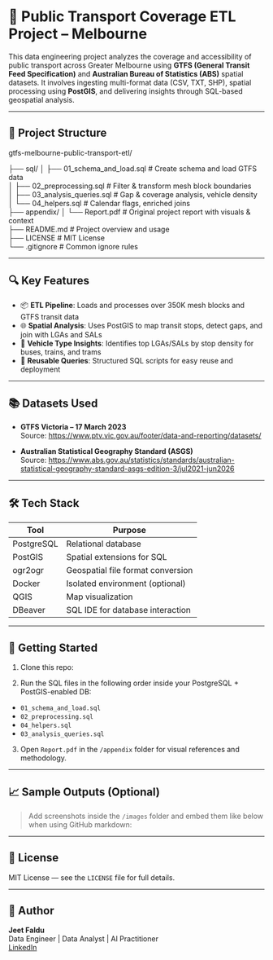 # 🚆 Public Transport Coverage ETL Project – Melbourne

This data engineering project analyzes the coverage and accessibility of public transport across Greater Melbourne using **GTFS (General Transit Feed Specification)** and **Australian Bureau of Statistics (ABS)** spatial datasets. It involves ingesting multi-format data (CSV, TXT, SHP), spatial processing using **PostGIS**, and delivering insights through SQL-based geospatial analysis.

---

## 📁 Project Structure

gtfs-melbourne-public-transport-etl/

├── sql/
│   ├── 01_schema_and_load.sql        # Create schema and load GTFS data  
│   ├── 02_preprocessing.sql          # Filter & transform mesh block boundaries  
│   ├── 03_analysis_queries.sql       # Gap & coverage analysis, vehicle density  
│   └── 04_helpers.sql                # Calendar flags, enriched joins  
├── appendix/
│   └── Report.pdf                    # Original project report with visuals & context  
├── README.md                         # Project overview and usage  
├── LICENSE                           # MIT License  
└── .gitignore                        # Common ignore rules  

---

## 🔍 Key Features

- 📦 **ETL Pipeline**: Loads and processes over 350K mesh blocks and GTFS transit data  
- 🌐 **Spatial Analysis**: Uses PostGIS to map transit stops, detect gaps, and join with LGAs and SALs  
- 🚊 **Vehicle Type Insights**: Identifies top LGAs/SALs by stop density for buses, trains, and trams  
- 🧠 **Reusable Queries**: Structured SQL scripts for easy reuse and deployment  

---

## 📚 Datasets Used

- **GTFS Victoria – 17 March 2023**  
  Source: https://www.ptv.vic.gov.au/footer/data-and-reporting/datasets/

- **Australian Statistical Geography Standard (ASGS)**  
  Source: https://www.abs.gov.au/statistics/standards/australian-statistical-geography-standard-asgs-edition-3/jul2021-jun2026

---

## 🛠️ Tech Stack

| Tool         | Purpose                            |
|--------------|------------------------------------|
| PostgreSQL   | Relational database                |
| PostGIS      | Spatial extensions for SQL         |
| ogr2ogr      | Geospatial file format conversion  |
| Docker       | Isolated environment (optional)    |
| QGIS         | Map visualization                  |
| DBeaver      | SQL IDE for database interaction   |

---

## 🚀 Getting Started

1. Clone this repo:


2. Run the SQL files in the following order inside your PostgreSQL + PostGIS-enabled DB:
- `01_schema_and_load.sql`
- `02_preprocessing.sql`
- `04_helpers.sql`
- `03_analysis_queries.sql`

3. Open `Report.pdf` in the `/appendix` folder for visual references and methodology.

---

## 📈 Sample Outputs (Optional)

> Add screenshots inside the `/images` folder and embed them like below when using GitHub markdown:


---

## 📄 License

MIT License — see the `LICENSE` file for full details.

---

## 🙋 Author

**Jeet Faldu**  
Data Engineer | Data Analyst | AI Practitioner  
[LinkedIn](https://www.linkedin.com/in/jeetfaldu)